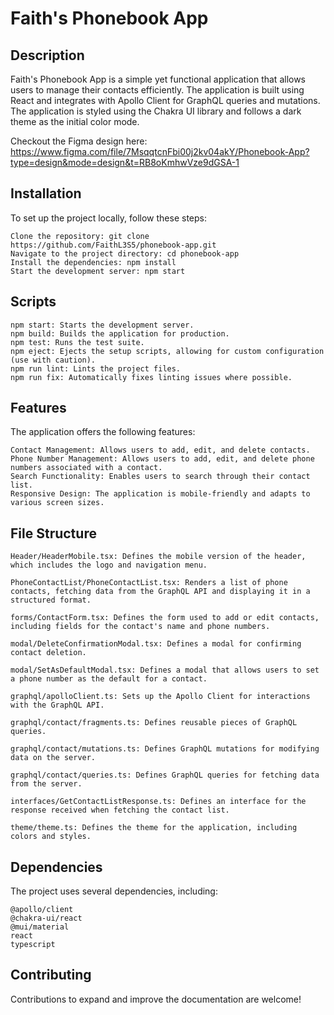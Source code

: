 # Faith's Phonebook App
## Description

Faith's Phonebook App is a simple yet functional application that allows users to manage their contacts efficiently. The application is built using React and integrates with Apollo Client for GraphQL queries and mutations. The application is styled using the Chakra UI library and follows a dark theme as the initial color mode.

Checkout the Figma design here: https://www.figma.com/file/7MsqqtcnFbi00j2kv04akY/Phonebook-App?type=design&mode=design&t=RB8oKmhwVze9dGSA-1

## Installation

To set up the project locally, follow these steps:

    Clone the repository: git clone https://github.com/FaithL3S5/phonebook-app.git
    Navigate to the project directory: cd phonebook-app
    Install the dependencies: npm install
    Start the development server: npm start

## Scripts

    npm start: Starts the development server.
    npm build: Builds the application for production.
    npm test: Runs the test suite.
    npm eject: Ejects the setup scripts, allowing for custom configuration (use with caution).
    npm run lint: Lints the project files.
    npm run fix: Automatically fixes linting issues where possible.

## Features

The application offers the following features:

    Contact Management: Allows users to add, edit, and delete contacts.
    Phone Number Management: Allows users to add, edit, and delete phone numbers associated with a contact.
    Search Functionality: Enables users to search through their contact list.
    Responsive Design: The application is mobile-friendly and adapts to various screen sizes.

## File Structure
    Header/HeaderMobile.tsx: Defines the mobile version of the header, which includes the logo and navigation menu.
    
    PhoneContactList/PhoneContactList.tsx: Renders a list of phone contacts, fetching data from the GraphQL API and displaying it in a structured format.
    
    forms/ContactForm.tsx: Defines the form used to add or edit contacts, including fields for the contact's name and phone numbers.
    
    modal/DeleteConfirmationModal.tsx: Defines a modal for confirming contact deletion.
    
    modal/SetAsDefaultModal.tsx: Defines a modal that allows users to set a phone number as the default for a contact.
    
    graphql/apolloClient.ts: Sets up the Apollo Client for interactions with the GraphQL API.
    
    graphql/contact/fragments.ts: Defines reusable pieces of GraphQL queries.
    
    graphql/contact/mutations.ts: Defines GraphQL mutations for modifying data on the server.
    
    graphql/contact/queries.ts: Defines GraphQL queries for fetching data from the server.
    
    interfaces/GetContactListResponse.ts: Defines an interface for the response received when fetching the contact list.
    
    theme/theme.ts: Defines the theme for the application, including colors and styles.

## Dependencies

The project uses several dependencies, including:

    @apollo/client
    @chakra-ui/react
    @mui/material
    react
    typescript

## Contributing

Contributions to expand and improve the documentation are welcome!
